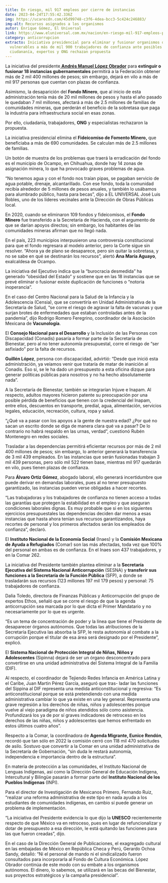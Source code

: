 ```yaml
---
title: En riesgo, mil 917 empleos por cierre de instancias
date: 2023-04-24T17:55:42.336Z
img: https://ucarecdn.com/45d99748-c3f6-4dea-bcc3-5c424c246883/
img-alt: Recursos asignados a los organismos
autor: Enrique Gómez, El Universal
link: https://www.eluniversal.com.mx/nacion/en-riesgo-mil-917-empleos-por-cierre-de-instancias/
category: anticorrupcion
extracto: Iniciativa presidencial para eliminar y fusionar organismos dejará
  vulnerables a más de mil 900 trabajadores de confianza ante posibles recortes;
  ciudananía, expertos y ONG rechazan propuesta
---
```

La iniciativa del presidente[ **Andrés Manuel López Obrador**](https://www.eluniversal.com.mx/minuto-x-minuto/nacion/) para **extinguir o fusionar 18 instancias gubernamentales** permitirá a la Federación obtener más de 2 mil 400 millones de pesos; sin embargo, dejará en vilo a más de mil 917 personas que cuentan con plazas de confianza.

Asimismo, la desaparición del **Fondo Minero**, que al inicio de esta administración tenía más de 20 mil millones de pesos y hasta el año pasado le quedaban 7 mil millones, afectará a más de 2.5 millones de familias de comunidades mineras, que perderán el beneficio de la sobretasa que paga la industria para infraestructura social en esas zonas.

Por ello, ciudadanía, trabajadores, **ONG** y especialistas rechazaron la propuesta.

La iniciativa presidencial elimina el **Fideicomiso de Fomento Minero,** que beneficiaba a más de 690 comunidades. Se calculan más de 2.5 millones de familias.

Un botón de muestra de los problemas que traerá la erradicación del fondo es el municipio de Ocampo, en Chihuahua, donde hay 14 zonas de asignación minera, lo que ha provocado graves problemas de agua.

“No tenemos agua y con el fondo nos traían pipas, se pagaban servicio de agua potable, drenaje, alcantarillado. Con ese fondo, toda la comunidad recibía alrededor de 5 millones de pesos anuales, y también lo usábamos para alumbrado público, hasta para becas”, dijo a EL UNIVERSAL José Luis Robles, uno de los líderes vecinales ante la Dirección de Obras Públicas local.

En 2020, cuando se eliminaron 109 fondos y fideicomisos, el **Fondo Minero** fue transferido a la Secretaría de Hacienda, con el argumento de que se darían apoyos directos; sin embargo, los habitantes de las comunidades mineras afirman que no llegó nada.

En el país, 223 municipios interpusieron una controversia constitucional para que el fondo regresara al modelo anterior, pero la Corte sigue sin resolver. “Ahora ya de plano se desaparece, pero sin quitar la sobretasa, y no se sabe en qué se destinarán los recursos”, alertó **Ana María Aguayo**, exalcaldesa de Ocampo.

La iniciativa del Ejecutivo indica que la “burocracia desmedida” ha generado “obesidad del Estado” y sostiene que en las 18 instancias que se prevé eliminar o fusionar existe duplicación de funciones o “notoria inoperancia”.

En el caso del Centro Nacional para la Salud de la Infancia y la Adolescencia (Censia), que se convertiría en Unidad Administrativa de la Secretaría de Salud, “se corre el riesgo de agravar la falta de vacunas y que surjan brotes de enfermedades que estaban controladas antes de la pandemia”, dijo Rodrigo Romero Feregrino, coordinador de la Asociación Mexicana de **Vacunología**.

El **Consejo Nacional para el Desarrollo** y la Inclusión de las Personas con Discapacidad (Conadis) pasaría a formar parte de la Secretaría de Bienestar, pero al no tener autonomía presupuestal, corre el riesgo de “ser asfixiado” por la falta de recursos.

**Guillén López**, persona con discapacidad, advirtió: “Desde que inició esta administración, ya veíamos venir que trataría de matar de inanición al Conadis. Eso sí, se le ha dado un presupuesto a esta oficina dizque para generar políticas públicas para nosotros y no ha hecho absolutamente nada”.

A la Secretaría de Bienestar, también se integrarían Injuve e Inapam. Al respecto, adultos mayores hicieron patente su preocupación por una posible pérdida de beneficios que tienen con la credencial del Inapam, entre ellos, descuentos en transporte, predial, agua, alimentación, servicios legales, educación, recreación, cultura, ropa y salud.

“¿Qué va a pasar con los apoyos a la gente de nuestra edad? ¿Por qué no sacan un escrito donde se diga de manera clara qué va a pasar? De lo contrario no habrá respaldo en las urnas, verdad”, cuestionó Rubén Montenegro en redes sociales.

Trasladar a las dependencias permitirá eficientar recursos por más de 2 mil 400 millones de pesos; sin embargo, lo anterior generará la transferencia de 3 mil 439 empleados. En las instancias que serán fusionadas trabajan 3 mil 439 personas, pero sólo mil 522 tienen base, mientras mil 917 quedarán en vilo, pues tienen plazas de confianza.

Para **Álvaro Ortiz Gómez**, abogado laboral, ello generará incertidumbre que puede derivar en demandas laborales, pues al no tener presupuesto garantizado, las instancias pueden verse obligadas a hacer recortes.

“Las trabajadoras y los trabajadores de confianza no tienen acceso a todas las garantías que protegen la estabilidad en el empleo y que aseguran condiciones laborales dignas. Es muy probable que si en los siguientes ejercicios presupuestales las dependencias deciden dar menos a esas instancias que hasta ahora tenían sus recursos garantizandos, haya recortes de personal y los primeros afectados serán los empleados de confianza”, declaró.

El **Instituto Nacional de la Economía Social** (Inaes) y la **Comisión Mexicana de Ayuda a Refugiados** (Comar) son las más afectadas, toda vez que 100% del personal en ambas es de confianza. En el Inaes son 437 trabajadores, y en la Comar 262.

La iniciativa del Presidente también plantea eliminar a la **Secretaría Ejecutiva del Sistema Nacional Anticorrupción** (SESNA) y **transferir sus funciones a la Secretaría de la Función Pública** (SFP), a donde se trasladarán sus recursos (123 millones 197 mil 179 pesos) y personal: 75 trabajadores de confianza.

Dalia Toledo, directora de Finanzas Públicas y Anticorrupción del grupo de expertos Ethos, señaló que se corre el riesgo de que la agenda anticorrupción sea marcada por lo que dicta el Primer Mandatario y no necesariamente por lo que es urgente.

“Es un tema de concentración de poder y la línea que tiene el Presidente de desaparecer órganos autónomos. Que todas las atribuciones de la Secretaría Ejecutiva las absorba la SFP, le resta autonomía al combate a la corrupción porque el titular de esa área será designado por el Presidente”, explicó.

El **Sistema Nacional de Protección Integral de Niñas, Niños y Adolescentes** (Sipinna) dejará de ser un órgano desconcentrado para convertirse en una unidad administrativa del Sistema Integral de la Familia (DIF).

Al respecto, el coordinador de Tejiendo Redes Infancia en América Latina y el Caribe, Juan Martin Pérez García, aseguró que tras- ladar las funciones del Sippina al DIF representa una medida anticonstitucional y regresiva: “Es anticonstitucional porque se está pretendiendo con una medida administrativa cambiar lo que ya existe en una ley general. Representa una grave regresión a los derechos de niñas, niños y adolescentes porque vuelve al viejo paradigma de niños atendidos sólo como asistencia. Profundizará los ya de por sí graves indicadores de retroceso en los derechos de las niñas, niños y adolescentes que hemos enfrentado en estos últimos cuatro años”.

Respecto a la Comar, la coordinadora de **Agenda Migrante, Eunice Rendón**, recordó que tan sólo en 2022 la comisión cerró con 118 mil 470 solicitudes de asilo. Sostuvo que convertir a la Comar en una unidad administrativa de la Secretaría de Gobernación, “sin duda le restará autonomía, independencia e importancia dentro de la estructura”.

En materia de protección a las comunidades, el Instituto Nacional de Lenguas Indígenas, así como la Dirección General de Educación Indígena, Intercultural y Bilingüe pasarán a formar parte del **Instituto Nacional de los Pueblos Indígenas** (INPI).

Para el director de Investigación de Mexicanos Primero, Fernando Ruiz, “realizar una reforma administrativa de este tipo en nada ayuda a los estudiantes de comunidades indígenas, en cambio sí puede generar un problema de implementación.

“La iniciativa del Presidente evidencia lo que dijo la **UNESCO** recientemente respecto de que México va en retroceso, pues en lugar de refuncionalizar y dotar de presupuesto a esa dirección, le está quitando las funciones para las que fueron creadas”, dijo.

En el caso de la Dirección General de Publicaciones, el exagregado cultural en las embajadas de México en República Checa y Perú, Gerardo Ochoa Sandy, detalló: “Ni el personal de mando ni el sindicalizado fueron consultados para incorporarla al Fondo de Cultura Económica. López Obrador continúa de este modo con su embate a los organismos autónomos. El dinero, lo sabemos, se utilizará en las becas del Bienestar, sus proyectos estratégicos y la campaña presidencial”.
